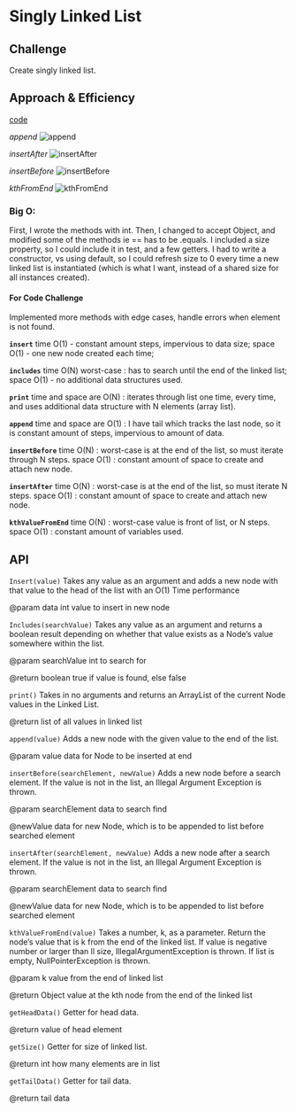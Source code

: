# Singly Linked List
<!-- Short summary or background information -->

## Challenge
<!-- Description of the challenge -->
Create singly linked list.

## Approach & Efficiency
[code](./src/main/java/Data/Structures/LinkedList.java)

*append*
![append](../401-code-challenges/assets/append.jpg)

*insertAfter*
![insertAfter](../401-code-challenges/assets/insertafter.jpg)

*insertBefore*
![insertBefore](../401-code-challenges/assets/insertbefore.jpg)

*kthFromEnd*
![kthFromEnd](../401-code-challenges/assets/kth.jpg)


### Big O:
First, I wrote the methods with int.
Then, I changed to accept Object, and modified some of the methods ie == has to be .equals.
I included a size property, so I could include it in test, and a few getters.
I had to write a constructor, vs using default, so I could refresh size to 0 every time a new linked list
is instantiated (which is what I want, instead of a shared size for all instances created).

#### For Code Challenge
Implemented more methods with edge cases, handle errors when element is not found.

**`insert`** 
time O(1) - constant amount steps, impervious to data size; 
space O(1) - one new node created each time;

**`includes`** 
time O(N) worst-case : has to search until the end of the linked list;
space O(1) - no additional data structures used.

**`print`** 
time and space are O(N) : iterates through list one time, every time, and uses
additional data structure with N elements (array list).

**`append`** 
time and space are O(1) : I have tail which tracks the last node, 
so it is constant amount of steps, impervious to amount of data.

**`insertBefore`**
time O(N) : worst-case is at the end of the list, so must iterate through N steps.
space O(1) : constant amount of space to create and attach new node.

**`insertAfter`**
time O(N) : worst-case is at the end of the list, so must iterate N steps.
space O(1) : constant amount of space to create and attach new node.

**`kthValueFromEnd`**
time O(N) : worst-case value is front of list, or N steps.
space O(1) : constant amount of variables used.

## API
`Insert(value)`
Takes any value as an argument
and adds a new node with that value
to the head of the list with an O(1) Time performance

@param data int value to insert in new node
 
`Includes(searchValue)`
Takes any value as an argument
and returns a boolean result depending
on whether that value exists
as a Node’s value somewhere within the list.

@param searchValue int to search for

@return boolean true if value is found, else false
 
`print()`
Takes in no arguments
and returns an ArrayList
of the current Node values in the Linked List.

@return list of all values in linked list

`append(value)`
Adds a new node with the given value to the end of the list.

@param value data for Node to be inserted at end

`insertBefore(searchElement, newValue)`
Adds a new node before a search element. If the value is not in the list,
an Illegal Argument Exception is thrown.

@param searchElement data to search find

@newValue data for new Node, which is to be appended to list before searched element

`insertAfter(searchElement, newValue)`
Adds a new node after a search element. If the value is not in the list,
an Illegal Argument Exception is thrown.

@param searchElement data to search find

@newValue data for new Node, which is to be appended to list before searched element

`kthValueFromEnd(value)`
Takes a number, k, as a parameter.
Return the node’s value that is k from the end of the linked list.
If value is negative number or larger than ll size, IllegalArgumentException is thrown.
If list is empty, NullPointerException is thrown.

@param k value from the end of linked list

@return Object value at the kth node from the end of the linked list

`getHeadData()` 
Getter for head data.

@return value of head element

`getSize()`
Getter for size of linked list.

@return int how many elements are in list

`getTailData()`
Getter for tail data.

@return tail data
